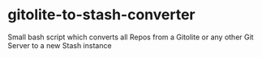 # gitolite-to-stash-converter
Small bash script which converts all Repos from a Gitolite or any other Git Server to a new Stash instance

